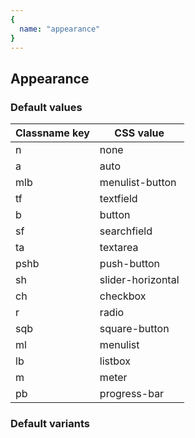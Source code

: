 ```yaml
---
{
  name: "appearance"
}
---
```


## Appearance

### Default values
<!-- defaults.values.start -->
|Classname key|CSS value        |
|-------------|-----------------|
|n            |none             |
|a            |auto             |
|mlb          |menulist-button  |
|tf           |textfield        |
|b            |button           |
|sf           |searchfield      |
|ta           |textarea         |
|pshb         |push-button      |
|sh           |slider-horizontal|
|ch           |checkbox         |
|r            |radio            |
|sqb          |square-button    |
|ml           |menulist         |
|lb           |listbox          |
|m            |meter            |
|pb           |progress-bar     |

<!-- defaults.values.end -->


### Default variants
<!-- defaults.variants.start -->

<!-- defaults.variants.end -->